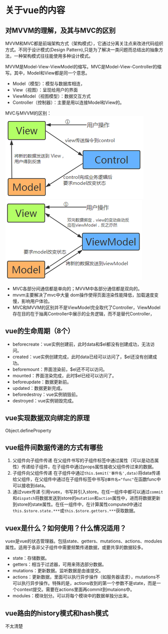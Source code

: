# 关于vue的内容

## 对MVVM的理解，及其与MVC的区别

MVVM和MVC都是前端架构方式（架构模式），它通过分离关注点来改进代码组织方式。不同于设计模式(Design Pattern),只是为了解决一类问题而总结出的抽象方法，一种架构模式往往能使用多种设计模式。

MVVM是Model-View-ViewModel的缩写。MVC是Model-View-Controller的缩写。其中，Model和View都是同一个意思。

- Model（模型）：模型与数据库相连，
- View（视图）：呈现给用户的界面
- ViewModel（视图模型）：数据交互方式
- Controller（控制器）：主要是用以连接Model和View的。

MVC与MVVM的区别：
![avatar](./images/vue/MVC.png) ![avatar](./images/vue/MVVM.png)

- MVC各部分间通信都是单向的；MVVM中各部分通信都是双向的。
- mvvm主要解决了mvc中大量 dom操作使得页面渲染性能降低，加载速度变慢，影响用户体验。
- MVC和MVVM的区别并不是ViewModel完全取代了Controller，ViewModel存在目的在于抽离Controller中展示的业务逻辑，而不是替代Controller，

## vue的生命周期（8个）

- beforecreate：vue实例创建前，此时data和$el都没有创建成功，无法访问。
- created：vue实例创建完成，此时data已经可以访问了，$el还没有创建成功。
- beforemount：界面渲染前，$el还不可以访问。
- mounted：界面渲染完成，此时$el已经可以访问了。
- beforeupdate：数据更新前。
- updated：数据更新完成。
- beforedestroy：vue实例销毁前。
- destroyed：vue实例销毁完成。

## vue实现数据双向绑定的原理

Object.defineProperty

## vue组件间数据传递的方式有哪些

1. 父组件向子组件传递
    在父组件书写的子组件标签中通过属性（可以是动态属性）传递给子组件，在子组件中通过props属性接收父组件传过来的数据。
2. 子组件向父组件传递
    在子组件中通过`this.$emit('事件名',data)`将data传递给父组件，在父组件中通过在子组件标签中书写`@事件名="func"`在函数func中可以接收到data。
3. 通过vuex传递
    引用vuex，书写并引入store。在任一组件中都可以通过`commit`和`dispatch`将数据发送到store的`mutation`和`action`属性中，进而将数据更新到store的state属性。在任一组件中，在计算属性computed中通过`this.$store.state.***`或`this.$store.getters.***`获取数据。

## vuex是什么？如何使用？什么情况适用？

vuex是vue的状态管理器。包括state、getters、mutations、actions、modules属性。适用于各非父子组件中需要频繁传递数据，或要共享的数据较多。

- state：存储数据。
- getters：相当于过滤器，可用来筛选部分数据。
- mutations：更新数据。监听数据是由谁提交。
- actions：更新数据，里面可以执行异步操作（如服务器请求），mutations不可以执行异步操作。特殊的是，actions收到的第一个参数不是state，而是一个context提交。需要在actions里面再commit到mutaions中。
- modules：模块划分。可以将每个模块中的数据单独分出来。

## vue路由的history模式和hash模式

不太清楚